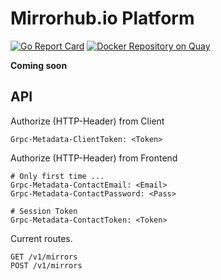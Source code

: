 # Mirrorhub.io Platform

[![Go Report Card](https://goreportcard.com/badge/github.com/mirrorhub-io/platform)](https://goreportcard.com/report/github.com/mirrorhub-io/platform)
[![Docker Repository on Quay](https://quay.io/repository/mirrorhub/platform/status "Docker Repository on Quay")](https://quay.io/repository/mirrorhub/platform)

**Coming soon**

## API

Authorize (HTTP-Header) from Client

```
Grpc-Metadata-ClientToken: <Token>
```

Authorize (HTTP-Header) from Frontend

```
# Only first time ...
Grpc-Metadata-ContactEmail: <Email>
Grpc-Metadata-ContactPassword: <Pass>

# Session Token
Grpc-Metadata-ContactToken: <Token>
```

Current routes.

```
GET /v1/mirrors
POST /v1/mirrors
```
